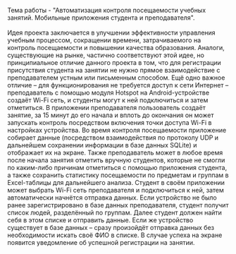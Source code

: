 Тема работы - "Автоматизация контроля посещаемости учебных занятий. Мобильные приложения студента и преподавателя".<br><br>
Идея проекта заключается в улучшении эффективности управления учебным процессом, сокращении времени, затрачиваемого на контроль посещаемости и повышении качества образования.
Аналоги, существующие на рынке, частично соответствуют этой идее, но принципиальное отличие данного проекта в том, что для регистрации присутствия студента на занятии не нужно прямое взаимодействие с преподавателем устным или письменным способом.
Ещё одно важное отличие – для функционирования не требуется доступ к сети Интернет – преподаватель с помощью модуля Hotspot на Android-устройстве создаёт Wi-Fi сеть, и студенты могут к ней подключиться и затем отметиться.
В приложении преподавателя пользователь создаёт занятие, за 15 минут до его начала и вплоть до окончания он может запускать контроль посредством включения точки доступа Wi-Fi в настройках устройства.
Во время контроля посещаемости приложение собирает данные (посредством взаимодействия по протоколу UDP и дальнейшем сохранении информации в базе данных SQLite) и отображает их на экране.
Также преподаватель может в любое время после начала занятия отметить вручную студентов, которые не смогли по каким-либо причинам отметиться с помощью приложения студента, а также сохранить статистику посещаемости по предметам и группам в Excel-таблицы для дальнейшего анализа.
Студент в своём приложении может выбрать Wi-Fi сеть преподавателя и подключиться к ней, затем автоматически начнётся отправка данных.
Если устройство не было ранее зарегистрировано в базе данных преподавателя, студент получит список людей, разделённый по группам.
Далее студент должен найти себя в этом списке и отправить данные.
Если же устройство существует в базе данных – сразу произойдёт отправка данных без необходимости искать своё ФИО в списке.
В случае успеха на экране появится уведомление об успешной регистрации на занятии.

